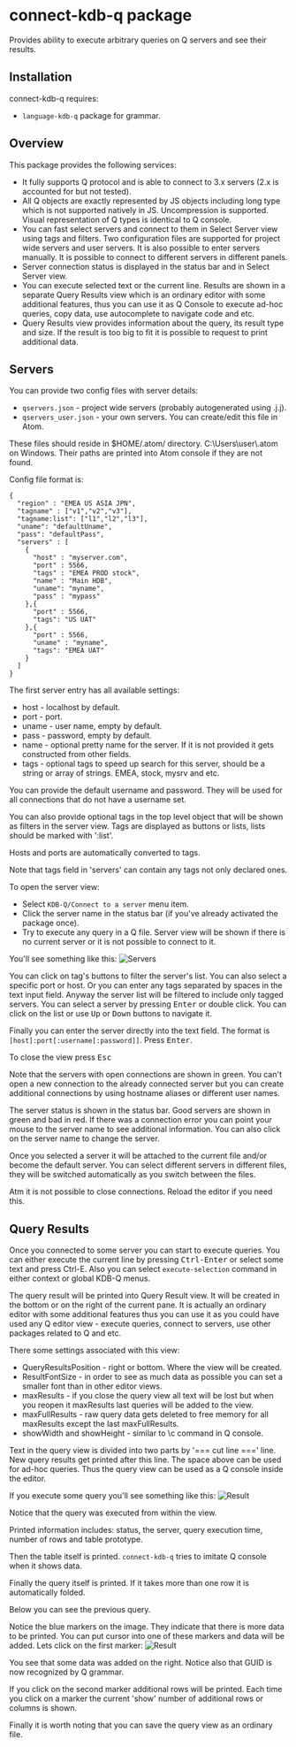 # connect-kdb-q package

Provides ability to execute arbitrary queries on Q servers and see their results.

## Installation

connect-kdb-q requires:
* `language-kdb-q` package for grammar.

## Overview

This package provides the following services:
* It fully supports Q protocol and is able to connect to 3.x servers (2.x is accounted for but not tested).
* All Q objects are exactly represented by JS objects including long type which is not supported natively in JS. Uncompression is supported. Visual representation of Q types is identical to Q console.
* You can fast select servers and connect to them in Select Server view using tags and filters. Two configuration files are supported for project wide servers and user servers. It is also possible to enter servers manually. It is possible to connect to different servers in different panels.
* Server connection status is displayed in the status bar and in Select Server view.
* You can execute selected text or the current line. Results are shown in a separate Query Results view which is an ordinary editor with some additional features, thus you can use it as Q Console to execute ad-hoc queries, copy data, use autocomplete to navigate code and etc.
* Query Results view provides information about the query, its result type and size. If the result is too big to fit it is possible to request to print additional data.

## Servers

You can provide two config files with server details:
* `qservers.json` - project wide servers (probably autogenerated using .j.j).
* `qservers_user.json` - your own servers. You can create/edit this file in Atom.

These files should reside in $HOME/.atom/ directory. C:\Users\user\\.atom on Windows. Their paths are printed into Atom console if they are not found.

Config file format is:
```
{
  "region" : "EMEA US ASIA JPN",
  "tagname" : ["v1","v2","v3"],
  "tagname:list": ["l1","l2","l3"],
  "uname": "defaultUname",
  "pass": "defaultPass",
  "servers" : [
    {
      "host" : "myserver.com",
      "port" : 5566,
      "tags" : "EMEA PROD stock",
      "name" : "Main HDB",
      "uname": "myname",
      "pass" : "mypass"
    },{
      "port" : 5566,
      "tags": "US UAT"
    },{
      "port" : 5566,
      "uname" : "myname",
      "tags": "EMEA UAT"
    }
  ]
}
```
The first server entry has all available settings:
* host - localhost by default.
* port - port.
* uname - user name, empty by default.
* pass - password, empty by default.
* name - optional pretty name for the server. If it is not provided it gets constructed from other fields.
* tags - optional tags to speed up search for this server, should be a string or array of strings. EMEA, stock, mysrv and etc.

You can provide the default username and password. They will be used for all connections that do not have a username set.

You can also provide optional tags in the top level object that will be shown as filters in the server view. Tags are displayed as buttons or lists, lists should be marked with ':list'.

Hosts and ports are automatically converted to tags.

Note that tags field in 'servers' can contain any tags not only declared ones.

To open the server view:
* Select `KDB-Q/Connect to a server` menu item.
* Click the server name in the status bar (if you've already activated the package once).
* Try to execute any query in a Q file. Server view will be shown if there is no current server or it is not possible to connect to it.

You'll see something like this:
![Servers](https://raw.githubusercontent.com/quintanar401/connect-kdb-q/master/resources/servers.png)

You can click on tag's buttons to filter the server's list. You can also select a specific port or host. Or you can enter any tags separated by spaces in the text input field. Anyway the server list will be filtered to include only tagged servers. You can select a server by pressing <kbd>Enter</kbd> or double click. You can click on the list or use <kbd>Up</kbd> or <kbd>Down</kbd> buttons to navigate it.

Finally you can enter the server directly into the text field. The format is `[host]:port[:username[:password]]`. Press <kbd>Enter</kbd>.

To close the view press <kbd>Esc</kbd>

Note that the servers with open connections are shown in green. You can't open a new connection to the already connected server but you can create additional connections by using hostname aliases or different user names.

The server status is shown in the status bar. Good servers are shown in green and bad in red. If there was a connection error you can point your mouse to the server name to see additional information. You can also click on the server name to change the server.

Once you selected a server it will be attached to the current file and/or become the default server. You can select different servers in different files, they will be switched automatically as you switch between the files.

Atm it is not possible to close connections. Reload the editor if you need this.

## Query Results

Once you connected to some server you can start to execute queries. You can either execute the current line by pressing <kbd>Ctrl-Enter</kbd> or select some text and press <kdb>Ctrl-E</kbd>. Also you can select `execute-selection` command in either context or global KDB-Q menus.

The query result will be printed into Query Result view. It will be created in the bottom or on the right of the current pane. It is actually an ordinary editor with some additional features thus you can use it as you could have used any Q editor view - execute queries, connect to servers, use other packages related to Q and etc.

There some settings associated with this view:
* QueryResultsPosition - right or bottom. Where the view will be created.
* ResultFontSize - in order to see as much data as possible you can set a smaller font than in other editor views.
* maxResults - if you close the query view all text will be lost but when you reopen it maxResults last queries will be added to the view.
* maxFullResults - raw query data gets deleted to free memory for all maxResults except the last maxFullResults.
* showWidth and showHeight - similar to \\c command in Q console.

Text in the query view is divided into two parts by '=== cut line ===' line. New query results get printed after this line. The space above can be used for ad-hoc queries. Thus the query view can be used as a Q console inside the editor.

If you execute some query you'll see something like this:
![Result](https://raw.githubusercontent.com/quintanar401/connect-kdb-q/master/resources/result1.png)

Notice that the query was executed from within the view.

Printed information includes: status, the server, query execution time, number of rows and table prototype.

Then the table itself is printed. `connect-kdb-q` tries to imitate Q console when it shows data.

Finally the query itself is printed. If it takes more than one row it is automatically folded.

Below you can see the previous query.

Notice the blue markers on the image. They indicate that there is more data to be printed. You can put cursor into one of these markers and data will be added. Lets click on the first marker:
![Result](https://raw.githubusercontent.com/quintanar401/connect-kdb-q/master/resources/result2.png)

You see that some data was added on the right. Notice also that GUID is now recognized by Q grammar.

If you click on the second marker additional rows will be printed. Each time you click on a marker the current 'show' number of additional rows or columns is shown.

Finally it is worth noting that you can save the query view as an ordinary file.

